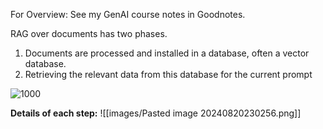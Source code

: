 For Overview: See my GenAI course notes in Goodnotes.

RAG over documents has two phases. 
1. Documents are processed and installed in a database, often a vector database.
2. Retrieving the relevant data from this database for the current prompt

![1000](images/Retrieval%20Augmented%20Generation%2020Aug24_10-57.excalidraw)

**Details of each step:**
![[images/Pasted image 20240820230256.png]]

